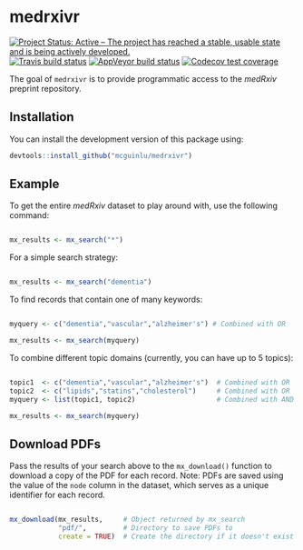 
<!-- README.md is generated from README.Rmd. Please edit that file -->

# medrxivr

<!-- badges: start -->

[![Project Status: Active – The project has reached a stable, usable
state and is being actively
developed.](https://www.repostatus.org/badges/latest/active.svg)](https://www.repostatus.org/#active)
<br> [![Travis build
status](https://travis-ci.com/mcguinlu/medrxivr.svg?branch=master)](https://travis-ci.com/mcguinlu/medrxivr)
[![AppVeyor build
status](https://ci.appveyor.com/api/projects/status/github/mcguinlu/medrxivr?branch=master&svg=true)](https://ci.appveyor.com/project/mcguinlu/medrxivr)
[![Codecov test
coverage](https://codecov.io/gh/mcguinlu/medrxivr/branch/master/graph/badge.svg)](https://codecov.io/gh/mcguinlu/medrxivr?branch=master)
<!-- badges: end -->

The goal of `medrxivr` is to provide programmatic access to the
*medRxiv* preprint repository.

## Installation

You can install the development version of this package using:

``` r
devtools::install_github("mcguinlu/medrxivr")
```

## Example

To get the entire *medRxiv* dataset to play around with, use the
following command:

``` r

mx_results <- mx_search("*")
```

For a simple search strategy:

``` r

mx_results <- mx_search("dementia")
```

To find records that contain one of many keywords:

``` r

myquery <- c("dementia","vascular","alzheimer's") # Combined with OR

mx_results <- mx_search(myquery)
```

To combine different topic domains (currently, you can have up to 5
topics):

``` r

topic1  <- c("dementia","vascular","alzheimer's")  # Combined with OR
topic2  <- c("lipids","statins","cholesterol")     # Combined with OR
myquery <- list(topic1, topic2)                    # Combined with AND

mx_results <- mx_search(myquery)
```

## Download PDFs

Pass the results of your search above to the `mx_download()` function to
download a copy of the PDF for each record. Note: PDFs are saved using
the value of the `node` column in the dataset, which serves as a unique
identifier for each record.

``` r

mx_download(mx_results,     # Object returned by mx_search
            "pdf/",         # Directory to save PDFs to 
            create = TRUE)  # Create the directory if it doesn't exist
```
